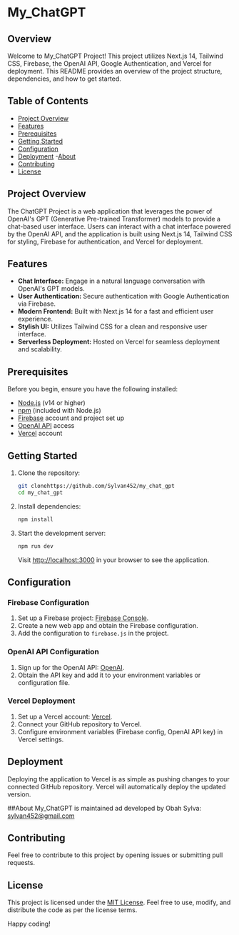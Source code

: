 # My_ChatGPT

## Overview

Welcome to My_ChatGPT Project! This project utilizes Next.js 14, Tailwind CSS, Firebase, the OpenAI API, Google Authentication, and Vercel for deployment. This README provides an overview of the project structure, dependencies, and how to get started.

## Table of Contents
- [Project Overview](#project-overview)
- [Features](#features)
- [Prerequisites](#prerequisites)
- [Getting Started](#getting-started)
- [Configuration](#configuration)
- [Deployment](#deployment)
-[About](#about)
- [Contributing](#contributing)
- [License](#license)

## Project Overview

The ChatGPT Project is a web application that leverages the power of OpenAI's GPT (Generative Pre-trained Transformer) models to provide a chat-based user interface. Users can interact with a chat interface powered by the OpenAI API, and the application is built using Next.js 14, Tailwind CSS for styling, Firebase for authentication, and Vercel for deployment.

## Features

- **Chat Interface:** Engage in a natural language conversation with OpenAI's GPT models.
- **User Authentication:** Secure authentication with Google Authentication via Firebase.
- **Modern Frontend:** Built with Next.js 14 for a fast and efficient user experience.
- **Stylish UI:** Utilizes Tailwind CSS for a clean and responsive user interface.
- **Serverless Deployment:** Hosted on Vercel for seamless deployment and scalability.

## Prerequisites

Before you begin, ensure you have the following installed:

- [Node.js](https://nodejs.org/) (v14 or higher)
- [npm](https://www.npmjs.com/) (included with Node.js)
- [Firebase](https://firebase.google.com/) account and project set up
- [OpenAI API](https://beta.openai.com/signup/) access
- [Vercel](https://vercel.com/) account

## Getting Started

1. Clone the repository:

   ```bash
   git clonehttps://github.com/Sylvan452/my_chat_gpt
   cd my_chat_gpt
   ```

2. Install dependencies:

   ```bash
   npm install
   ```

3. Start the development server:

   ```bash
   npm run dev
   ```

   Visit [http://localhost:3000](http://localhost:3000) in your browser to see the application.

## Configuration

### Firebase Configuration

1. Set up a Firebase project: [Firebase Console](https://console.firebase.google.com/).
2. Create a new web app and obtain the Firebase configuration.
3. Add the configuration to `firebase.js` in the project.

### OpenAI API Configuration

1. Sign up for the OpenAI API: [OpenAI](https://platform.openai.com).
2. Obtain the API key and add it to your environment variables or configuration file.

### Vercel Deployment

1. Set up a Vercel account: [Vercel](https://my-chat-gpt-or4y.vercel.app/).
2. Connect your GitHub repository to Vercel.
3. Configure environment variables (Firebase config, OpenAI API key) in Vercel settings.

## Deployment

Deploying the application to Vercel is as simple as pushing changes to your connected GitHub repository. Vercel will automatically deploy the updated version.

##About
My_ChatGPT is maintained ad developed by Obah Sylva: sylvan452@gmail.com

## Contributing

Feel free to contribute to this project by opening issues or submitting pull requests.


## License

This project is licensed under the [MIT License](LICENSE). Feel free to use, modify, and distribute the code as per the license terms.

Happy coding!

